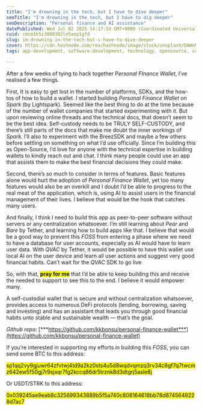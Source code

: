 ```yaml
---
title: "I'm drowning in the tech, but I have to dive deeper"
seoTitle: "I'm drowning in the tech, but I have to dig deeper"
seoDescription: "Personal finance and AI assistance"
datePublished: Wed Jul 02 2025 14:17:53 GMT+0000 (Coordinated Universal Time)
cuid: cmcm1k5i3000302le5aop1g7d
slug: im-drowning-in-the-tech-but-i-have-to-dive-deeper
cover: https://cdn.hashnode.com/res/hashnode/image/stock/unsplash/DAWnMmUSMdU/upload/304d031da502022059454d37f020fc38.jpeg
tags: app-development, software-development, technology, opensource, software-architecture, tech, bitcoin, software-engineering, foss, inspiration, starknet, wallet-development, personal-finance-wallet

---
```


After a few weeks of tying to hack together P*ersonal FInance Wallet*, I’ve realised a few things.

First, It is easy to get lost in the number of platforms, SDKs, and the how-tos of how to build a wallet. I started building *Personal Finance Wallet* on *Spark* (by Lightspark). Seemed like the best thing to do at the time because of the number of wallet companies that started experimenting with it. But upon reviewing online threads and the technical docs, that doesn’t seem to be the best idea. Self-custody needs to be TRULY SELF-CUSTODY, and there’s still parts of the docs that make me doubt the inner workings of *Spark.* I’ll also to experiment with the BreezSDK and maybe a few others before settling on something on what I’d use officially. Since I’m building this as Open-Source, I’d love for anyone with the technical expertise in building wallets to kindly reach out and chat. I think many people could use an app that assists them to make the best financial decisions they could make.

Second, there’s so much to consider in terms of features. Basic features alone would hurt the adoption of *Personal Finance Wallet*, yet too many features would also be an overkill and I doubt I’d be able to progress to the real meat of the application, which is, using AI to assist users in the financial management of their lives. I believe that would be the hook that catches many users.

And finally, I think I need to build this app as peer-to-peer software without servers or any centralization whatsoever. I’m still learning about *Pear* and *Bare* by Tether, and learning how to build apps like that. I believe that would be a good way to prevent this *FOSS* from entering a phase where we need to have a database for user accounts, especially as AI would have to learn user data. With *QVAC* by Tether, it would be possible to have this wallet use local AI on the user device and learn all user actions and suggest very good financial habits. Can’t wait for the *QVAC* SDK to go live

So, with that, **<mark>pray for me</mark>** that I’d be able to keep building this and receive the needed to support to see this to the end. I believe it would empower many.

A self-custodial wallet that is secure and without centralization whatsoever, provides access to numerous DeFi protocols (lending, borrowing, saving and investing) and has an assistant that leads you through good financial habits unto stable and sustainable wealth — that’s the goal.

*Github repo:* [***https://github.com/kkbonsu/personal-finance-wallet***](https://github.com/kkbonsu/personal-finance-wallet)

If you’re interested in supporting my efforts in building this *FOSS*, you can send some BTC to this address:

<mark>sp1qq2vy9gjuwr64zfvtwj4td9a2kz0sts4u5d8wqdvqmzq3rv34c8gf7q7twcmz642ew5f50gj7r9sjxqr7fg2kccq86dr5trznk8d3dtgrj5asle8j</mark>

Or USDT/STRK to this address:

<mark>0x039245ae9eab8c325699343889b5f5a740c808164618bb78d8745649228d7ac7</mark>